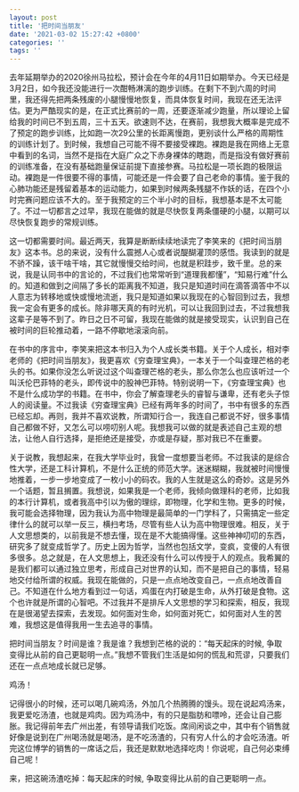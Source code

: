 ```yaml
---
layout: post
title: '把时间当朋友'
date: '2021-03-02 15:27:42 +0800'
categories: ''
tags: ''
---
```


去年延期举办的2020徐州马拉松，预计会在今年的4月11日如期举办。今天已经是3月2日，如今我还没能进行一次酣畅淋漓的跑步训练。在剩下不到六周的时间里，我还得先把两条残废的小腿慢慢地恢复，而具体恢复时间，我现在还无法评估。更为严酷现实的是，在正式比赛前的一周，还要逐渐减少跑量，所以理论上留给我的时间已不到五周，三十五天。欲速则不达，在赛前，我想我大概率是完成不了预定的跑步训练，比如跑一次29公里的长距离慢跑，更别谈什么严格的周期性的训练计划了。到时候，我想自己可能不得不要接受裸跑。裸跑是我在网络上无意中看到的名词，当然不是指在大庭广众之下赤身裸体的瞎跑，而是指没有做好赛前的训练准备，在没有基础跑量保证前提下直接参赛。马拉松是一项长跑的极限运动。裸跑是一件很要不得的事情，可能还是一件会要了自己老命的事情。鉴于我的心肺功能还是残留着基本的运动能力，如果到时候两条残腿不作妖的话，在四个小时完赛问题应该不大的。至于我预定的三个半小时的目标，我想基本是不太可能了。不过一切都言之过早，我现在能做的就是尽快恢复两条僵硬的小腿，以期可以尽快恢复跑步的常规训练。

这一切都需要时间。最近两天，我算是断断续续地读完了李笑来的《把时间当朋友》这本书。总的来说，没有什么震撼人心或者说醍醐灌顶的感悟。我读到的就是不骄不躁，该干啥干啥，其它就慢慢交给时间，也就是积跬步，致千里。总的来说，我是认同书中的言论的，不过我们也常常听到“道理我都懂”，“知易行难”什么的。知道和做到之间隔了多长的距离我不知道，我只是知道时间在滴答滴答中不以人意志为转移地或快或慢地流逝，我只是知道如果以我现在的心智回到过去，我想我一定会有更多的成长。除非哪天真的有时光机，可以让我回到过去，不过我想我这辈子是等不到了。昨日之日不可留，我现在能做的就是接受现实，认识到自己在被时间的巨轮推动着，一路不停歇地滚滚向前。

在书中的序言中，李笑来把这本书归入为个人成长类书籍。关于个人成长，相对李老师的《把时间当朋友》，我更喜欢《穷查理宝典》，一本关于一个叫查理芒格的老头的书。如果你没怎么听说过这个叫查理芒格的老头，那么你怎么也应该听过一个叫沃伦巴菲特的老头，即传说中的股神巴菲特。特别说明一下，《穷查理宝典》也不是什么成功学的书籍。在书中，你会了解查理老头的睿智与谦卑，还有老头子惊人的阅读量。不过我读《穷查理宝典》已经有两年多的时间了，书中有很多的东西已经忘却。再则，我并不喜欢说教，所谓知行合一，我连自己都说不好，很多事情自己都做不好，又怎么可以唠叨别人呢。我想我可以做的就是表述自己主观的想法，让他人自行选择，是拒绝还是接受，亦或是存疑，那对我已不在重要。

关于说教，我想起来，在我大学毕业时，我曾一度想要当老师。不过我读的是综合性大学，还是工科计算机，不是什么正统的师范大学。迷迷糊糊，我就被时间慢慢地推着，一步一步地变成了一枚小小的码农。我的人生就是这么的奇妙。这是另外一个话题，暂且搁置。我想说，如果我是一个老师，我倾向做理科的老师，比如我的本行计算机，或者我高中引以为傲的理综，即物理，化学和生物。更多的时候，我可能会选择物理，因为我认为高中物理是最简单的一门学科了，只需搞定一些定律什么的就可以举一反三，横扫考场，尽管有些人认为高中物理很难。相反，关于人文思想类的，以前我是不想去懂，现在是不大能搞得懂。这些神神叨叨的东西，研究多了就变成哲学了。历史上因为哲学，当然也包括文学，变疯，变傻的人有很多很多。总之就是，在人文思想上，我还没有什么可以传授于人的观点。我希翼的是我们都可以通过独立思考，形成自己对世界的认知，而不是把自己的事情，轻易地交付给所谓的权威。我现在能做的，只是一点点地改变自己，一点点地改善自己。不知道在什么地方看到过一句话，鸡蛋在内打破是生命，从外打破是食物。这个也许就是所谓的心智吧。不过我并不是排斥人文思想的学习和探索，相反，我现在是很渴望去探索，去发现。如何面对生命，如何面对死亡，如何面对人生的苦难，我想这是值得我用一生去追寻的事情。

把时间当朋友？时间是谁？我是谁？我想到芒格的说的：“每天起床的时候, 争取变得比从前的自己更聪明一点。”我想不管我们生活是如何的慌乱和荒谬，只要我们还在一点点地成长就已足够。

鸡汤！

记得很小的时候，还可以喝几碗鸡汤，外加几个热腾腾的馒头。现在说起鸡汤来，我更爱吃汤渣，也就是鸡肉。因为鸡汤中，有的只是脂肪和嘌呤，还会让自己膨胀。我记得前年去广州出差，有领导请我们吃饭。席间闲谈之中，其中有个销售就好像是说到在广州喝汤就是喝汤，是不吃汤渣的，只有穷人什么的才会吃汤渣。听完这位博学的销售的一席话之后，我还是默默地选择吃肉！你说呢，自己何必束缚自己呢！

来，把这碗汤渣吃掉：每天起床的时候, 争取变得比从前的自己更聪明一点。
